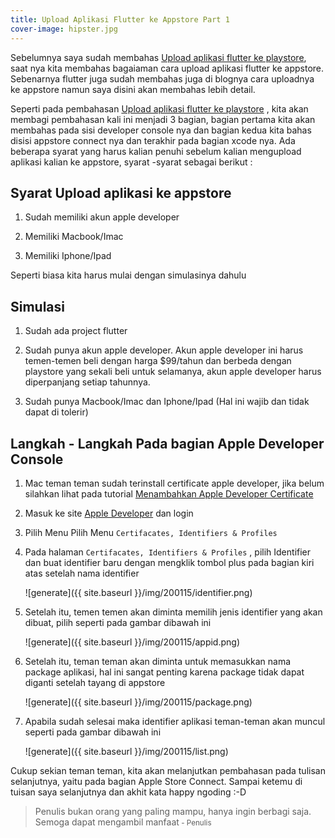 ```yaml
---
title: Upload Aplikasi Flutter ke Appstore Part 1
cover-image: hipster.jpg
---
```


Sebelumnya saya sudah membahas [Upload aplikasi flutter ke playstore](https://thengoding.com/2020/01/10/upload-aplikasi-flutter-ke-playstore-part-1/), saat nya kita membahas bagaiaman cara upload aplikasi flutter ke appstore. Sebenarnya flutter juga sudah membahas juga di blognya cara uploadnya ke appstore namun saya disini akan membahas lebih detail. 
<!--more-->
Seperti pada pembahasan [Upload aplikasi flutter ke playstore](https://thengoding.com/2020/01/10/upload-aplikasi-flutter-ke-playstore-part-1/) , kita akan membagi pembahasan kali ini menjadi 3 bagian, bagian pertama kita akan membahas pada sisi developer console nya dan bagian kedua kita bahas disisi appstore connect nya dan terakhir pada bagian xcode nya. Ada beberapa syarat yang harus kalian penuhi sebelum kalian mengupload aplikasi kalian ke appstore, syarat -syarat sebagai berikut : 

## Syarat Upload aplikasi ke appstore ##

1. Sudah memiliki akun apple developer

2. Memiliki Macbook/Imac

3. Memiliki Iphone/Ipad
   

Seperti biasa kita harus mulai dengan simulasinya dahulu

## Simulasi ##

1. Sudah ada project flutter
   
2. Sudah punya akun apple developer. Akun apple developer ini harus temen-temen beli dengan harga $99/tahun dan berbeda dengan playstore yang sekali beli untuk selamanya, akun apple developer harus diperpanjang setiap tahunnya.

3. Sudah punya Macbook/Imac dan Iphone/Ipad (Hal ini wajib dan tidak dapat di tolerir)


## Langkah - Langkah Pada bagian Apple Developer Console ##

1. Mac teman teman sudah terinstall certificate apple developer, jika belum silahkan lihat pada tutorial [Menambahkan Apple Developer Certificate](/)

2. Masuk ke site [Apple Developer](https://developer.apple.com/) dan login

3. Pilih Menu Pilih Menu `Certifacates, Identifiers & Profiles`

4. Pada halaman `Certifacates, Identifiers & Profiles` , pilih Identifier dan buat identifier baru dengan mengklik tombol plus pada bagian kiri atas setelah nama identifier
    
    ![generate]({{ site.baseurl }}/img/200115/identifier.png)

5. Setelah itu, temen temen akan diminta memilih jenis identifier yang akan dibuat, pilih seperti pada gambar dibawah ini
   
   ![generate]({{ site.baseurl }}/img/200115/appid.png)

6. Setelah itu, teman teman akan diminta untuk memasukkan nama package aplikasi, hal ini sangat penting karena package tidak dapat diganti setelah tayang di appstore

    ![generate]({{ site.baseurl }}/img/200115/package.png)

7. Apabila sudah selesai maka identifier aplikasi teman-teman akan muncul seperti pada gambar dibawah ini
   
   ![generate]({{ site.baseurl }}/img/200115/list.png)


Cukup sekian teman teman, kita akan melanjutkan pembahasan pada tulisan selanjutnya, yaitu pada bagian Apple Store Connect. Sampai ketemu di tuisan saya selanjutnya dan akhit kata happy ngoding :-D


>Penulis bukan orang yang paling mampu, hanya ingin berbagi saja. Semoga dapat mengambil manfaat<small> - Penulis</small>